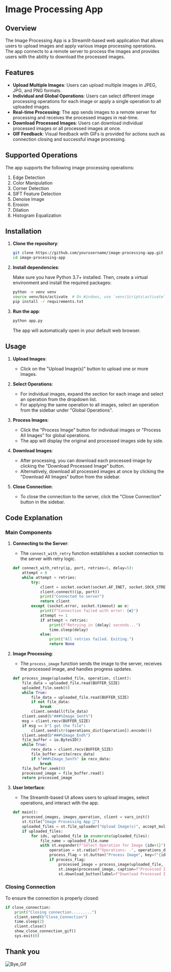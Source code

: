 # Image Processing App

## Overview

The Image Processing App is a Streamlit-based web application that allows users to upload images and apply various image processing operations. The app connects to a remote server to process the images and provides users with the ability to download the processed images.

## Features

- **Upload Multiple Images**: Users can upload multiple images in JPEG, JPG, and PNG formats.
- **Individual and Global Operations**: Users can select different image processing operations for each image or apply a single operation to all uploaded images.
- **Real-time Processing**: The app sends images to a remote server for processing and receives the processed images in real-time.
- **Download Processed Images**: Users can download individual processed images or all processed images at once.
- **GIF Feedback**: Visual feedback with GIFs is provided for actions such as connection closing and successful image processing.

## Supported Operations

The app supports the following image processing operations:

1. Edge Detection
2. Color Manipulation
3. Corner Detection
4. SIFT Feature Detection
5. Denoise Image
6. Erosion
7. Dilation
8. Histogram Equalization

## Installation

1. **Clone the repository**:

    ```bash
    git clone https://github.com/yourusername/image-processing-app.git
    cd image-processing-app
    ```

2. **Install dependencies**:

    Make sure you have Python 3.7+ installed. Then, create a virtual environment and install the required packages:

    ```bash
    python -m venv venv
    source venv/bin/activate  # On Windows, use `venv\Scripts\activate`
    pip install -r requirements.txt
    ```

3. **Run the app**:

    ```bash
    python app.py
    ```

    The app will automatically open in your default web browser.

## Usage

1. **Upload Images**:
    - Click on the "Upload Image(s)" button to upload one or more images.
    
2. **Select Operations**:
    - For individual images, expand the section for each image and select an operation from the dropdown list.
    - For applying the same operation to all images, select an operation from the sidebar under "Global Operations".

3. **Process Images**:
    - Click the "Process Image" button for individual images or "Process All Images" for global operations.
    - The app will display the original and processed images side by side.

4. **Download Images**:
    - After processing, you can download each processed image by clicking the "Download Processed Image" button.
    - Alternatively, download all processed images at once by clicking the "Download All Images" button from the sidebar.

5. **Close Connection**:
    - To close the connection to the server, click the "Close Connection" button in the sidebar.

## Code Explanation

### Main Components

1. **Connecting to the Server**:
    - The `connect_with_retry` function establishes a socket connection to the server with retry logic.
    
    ```python
    def connect_with_retry(ip, port, retries=5, delay=5):
        attempt = 0
        while attempt < retries:
            try:
                client = socket.socket(socket.AF_INET, socket.SOCK_STREAM)
                client.connect((ip, port))
                print("Connected to server")
                return client
            except (socket.error, socket.timeout) as e:
                print(f"Connection failed with error: {e}")
                attempt += 1
                if attempt < retries:
                    print(f"Retrying in {delay} seconds...")
                    time.sleep(delay)
                else:
                    print("All retries failed. Exiting.")
                    return None
    ```

2. **Image Processing**:
    - The `process_image` function sends the image to the server, receives the processed image, and handles progress updates.

    ```python
    def process_image(uploaded_file, operation, client):
        file_data = uploaded_file.read(BUFFER_SIZE)
        uploaded_file.seek(0)
        while True:
            file_data = uploaded_file.read(BUFFER_SIZE)
            if not file_data:
                break
            client.sendall(file_data)
        client.send(b"###%Image_Sent%")
        msg = client.recv(BUFFER_SIZE)
        if msg == b"I got the file":
            client.send(str(operations_dict[operation]).encode())
        client.send(b"###%Image_End%")
        file_buffer = io.BytesIO()
        while True:
            recv_data = client.recv(BUFFER_SIZE)
            file_buffer.write(recv_data)
            if b"###%Image_Sent%" in recv_data:
                break
        file_buffer.seek(0)
        processed_image = file_buffer.read()
        return processed_image
    ```

3. **User Interface**:
    - The Streamlit-based UI allows users to upload images, select operations, and interact with the app.

    ```python
    def main():
        processed_images, images_operation, client = vars_init()
        st.title("Image Processing App 🤖")
        uploaded_files = st.file_uploader("Upload Image(s)", accept_multiple_files=True, type=["jpg", "jpeg", "png"])
        if uploaded_files:
            for idx, uploaded_file in enumerate(uploaded_files):
                file_name = uploaded_file.name
                with st.expander(f"Select Operation for Image {idx+1}"):
                    operation = st.radio(f"Operations: -", operations_dict.keys(), index=None, key=idx+1)
                    process_flag = st.button("Process Image", key=f"{idx+1}_process")
                    if process_flag:
                        processed_image = process_image(uploaded_file, operation, client)
                        st.image(processed_image, caption=f"Processed Image {idx+1} ({operation})", use_column_width=True)
                        st.download_button(label=f"Download Processed Image 🤖", data=processed_image, file_name=f"processed_image_{idx+1}.jpg")
    ```

### Closing Connection

To ensure the connection is properly closed:

```python
if close_connection:
    print("Closing connection.........")
    client.send(b"Close_Connection")
    time.sleep(2)
    client.close()
    show_close_connection_gif()
    sys.exit(0)
````

## Thank you
![Bye_Gif](https://github.com/OmarMDiab/AWS-Distributed-Computing-Server_Client-App/blob/main/Client%20App/GIFS/Close%20Connection.gif)
